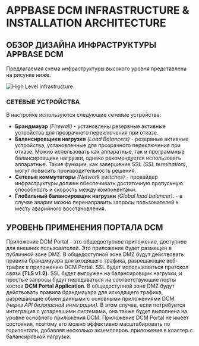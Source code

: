 # APPBASE DCM INFRASTRUCTURE & INSTALLATION ARCHITECTURE

## ОБЗОР ДИЗАЙНА ИНФРАСТРУКТУРЫ APPBASE DCM

Предлагаемая схема инфраструктуры высокого уровня представлена на рисунке ниже.

![High Level Infrastructure](https://github.com/CrappyCodeMaker/ECCENTEX-KNOWLEGE/blob/main/Content/1%20Start%20work/1.2%20AppBase/IMG/HighLevelInfrastructure.png)

### СЕТЕВЫЕ УСТРОЙСТВА

В настройке используются следующие сетевые устройства:
* **Брандмауэр** _(Firewall)_ - установлены резервные активные устройства для прозрачного переключения при отказе.
* **Балансировщики нагрузки** _(Load Balancers)_ - резервные активные устройства, установленные для прозрачного переключения при отказе. Можно использовать как аппаратные, так и программные балансировщики нагрузки, однако рекомендуется использовать аппаратные. Такие функции, как завершение SSL _(SSL termination)_, могут повысить производительность решения.
* **Сетевые коммутаторы** _(Network switches)_ - провайдер инфраструктуры должен обеспечивать достаточную пропускную способность и скорость между компонентами.
* **Глобальный балансировщик нагрузки** _(Global load balancer)_. - в случае аварии можно перенаправить запросы пользователей к месту аварийного восстановления.

## УРОВЕНЬ ПРИМЕНЕНИЯ ПОРТАЛА DCM

Приложение DCM Portal - это общедоступное приложение, доступное для внешних пользователей. Это приложение
будет размещен в публичной зоне DMZ.
В общедоступной зоне DMZ будут действовать правила брандмауэра для входящего трафика, разрешающие веб-трафик к приложению DCM Portal. SSL
будет использоваться протокол связи **(TLS v1.2)**. SSL будет выгружен на балансировщик нагрузки, и простые запросы будут передаваться на соответствующие порты хостов **DCM Portal Application**.
В общедоступной зоне DMZ будут действовать правила брандмауэра для исходящего трафика, разрешающие обмен данными с основными приложениями DCM.
_(через API безопасной интеграции)_. В этом случае, если потребуется интеграция с устаревшими системами, она также будет выполнена на уровне основного приложения DCM.
Приложение DCM Portal не имеет состояния, поэтому его можно эффективно масштабировать по горизонтали, добавляя несколько экземпляров.
приложения в кластер с балансировкой нагрузки.